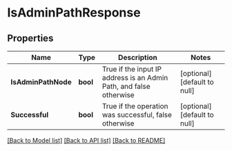 # IsAdminPathResponse

## Properties
Name | Type | Description | Notes
------------ | ------------- | ------------- | -------------
**IsAdminPathNode** | **bool** | True if the input IP address is an Admin Path, and false otherwise | [optional] [default to null]
**Successful** | **bool** | True if the operation was successful, false otherwise | [optional] [default to null]

[[Back to Model list]](../README.md#documentation-for-models) [[Back to API list]](../README.md#documentation-for-api-endpoints) [[Back to README]](../README.md)


